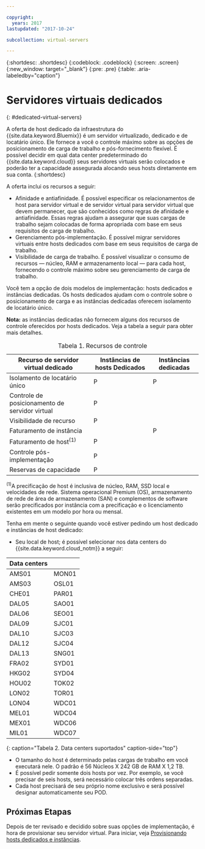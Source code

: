 ```yaml
---

copyright:
  years: 2017
lastupdated: "2017-10-24"

subcollection: virtual-servers

---
```


{:shortdesc: .shortdesc}
{:codeblock: .codeblock}
{:screen: .screen}
{:new_window: target="_blank"}
{:pre: .pre}
{:table: .aria-labeledby="caption"}


# Servidores virtuais dedicados
{: #dedicated-virtual-servers}

A oferta de host dedicado da infraestrutura do {{site.data.keyword.Bluemix}} é um servidor virtualizado, dedicado e de locatário único. Ele fornece a você o controle máximo sobre as opções de posicionamento de carga de trabalho e pós-fornecimento flexível. É possível decidir em qual data center predeterminado do {{site.data.keyword.cloud}} seus servidores virtuais serão colocados e poderão ter a capacidade assegurada alocando seus hosts diretamente em sua conta.
{:shortdesc}

A oferta inclui os recursos a seguir:

* Afinidade e antiafinidade. É possível especificar os relacionamentos de host para servidor virtual e de servidor virtual para servidor virtual que devem permanecer, que são conhecidos como regras de afinidade e antiafinidade. Essas regras ajudam a assegurar que suas cargas de trabalho sejam colocadas de forma apropriada com base em seus requisitos de carga de trabalho.
* Gerenciamento pós-implementação. É possível migrar servidores virtuais entre hosts dedicados com base em seus requisitos de carga de trabalho.
* Visibilidade de carga de trabalho. É possível visualizar o consumo de recursos — núcleo, RAM e armazenamento local — para cada host, fornecendo o controle máximo sobre seu gerenciamento de carga de trabalho.

Você tem a opção de dois modelos de implementação: hosts dedicados e instâncias dedicadas. Os hosts dedicados ajudam com o controle sobre o posicionamento de carga e as instâncias dedicadas oferecem isolamento de locatário único.

**Nota:** as instâncias dedicadas não fornecem alguns dos recursos de controle oferecidos por hosts dedicados.  Veja a tabela a seguir para obter mais detalhes.
<table>
<CAPTION>Tabela 1. Recursos de controle</CAPTION>
<THEAD>
<TR>
<th>Recurso de servidor virtual dedicado</th>
<th>Instâncias de hosts Dedicados</th>
<th>Instâncias dedicadas</th>
</TR>
</THEAD>
<TBODY>
<tr>
<td>Isolamento de locatário único</td>
<td>P</td>
<td>P</td>
</tr>
<tr>
<td>Controle de posicionamento de servidor virtual</td>
<td>P</td>
<td></td>
</tr>
<tr>
<td>Visibilidade de recurso</td>
<td>P</td>
<td></td>
</tr>
<tr>
<td>Faturamento de instância</td>
<td></td>
<td>P</td>
</tr>
<tr>
<td>Faturamento de host<sup>(1)</sup></td>
<td>P</td>
<td></td>
</tr>
<tr>
<td>Controle pós-implementação</td>
<td>P</td>
<td></td>
</tr>
<tr>
<td>Reservas de capacidade</td>
<td>P</td>
<td></td>
</tr>
</TBODY>
</table>


<sup>(1)</sup>A precificação de host é inclusiva de núcleo, RAM, SSD local e velocidades de rede. Sistema operacional Premium (OS), armazenamento de rede de área de armazenamento (SAN) e complementos de software serão precificados por instância com a precificação e o licenciamento existentes em um modelo por hora ou mensal.

Tenha em mente o seguinte quando você estiver pedindo um host dedicado e instâncias de host dedicado:

* Seu local de host; é possível selecionar nos data centers do {{site.data.keyword.cloud_notm}} a seguir:

| Data centers          ||
| ------------ | ------- |
|AMS01         |  MON01  |
|AMS03         |  OSL01  |
|CHE01         |  PAR01  |
|DAL05         |  SAO01  |
|DAL06         |  SEO01  |
|DAL09         |  SJC01  |
|DAL10         |  SJC03  |
|DAL12         |  SJC04  |
|DAL13         |  SNG01  |
|FRA02         |  SYD01  |
|HKG02         |  SYD04  |
|HOU02         |  TOK02  |
|LON02         |  TOR01  |
|LON04         |  WDC01  |
|MEL01         |  WDC04  |
|MEX01         |  WDC06  |
|MIL01         |  WDC07  |
{: caption="Tabela 2. Data centers suportados" caption-side="top"}

* O tamanho do host é determinado pelas cargas de trabalho em você executará nele. O padrão é 56 Núcleos X 242 GB de RAM X 1,2 TB.
* É possível pedir somente dois hosts por vez. Por exemplo, se você precisar de seis hosts, será necessário colocar três ordens separadas.
* Cada host precisará de seu próprio nome exclusivo e será possível designar automaticamente seu POD.

## Próximas Etapas

Depois de ter revisado e decidido sobre suas opções de implementação, é hora de provisionar seu servidor virtual. Para iniciar, veja [Provisionando hosts dedicados e instâncias](/docs/vsi?topic=virtual-servers-ordering-vs-dedicated).
